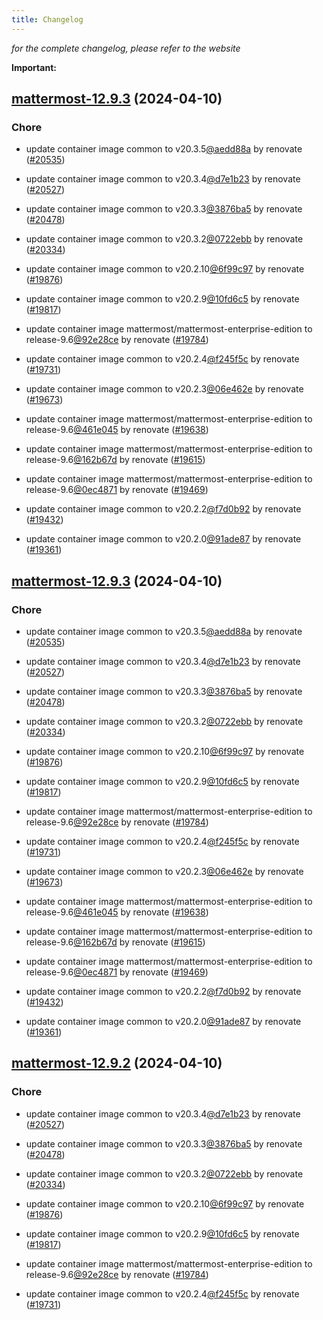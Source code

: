 ```yaml
---
title: Changelog
---
```



*for the complete changelog, please refer to the website*

**Important:**


## [mattermost-12.9.3](https://github.com/truecharts/charts/compare/mattermost-12.7.0...mattermost-12.9.3) (2024-04-10)

### Chore



- update container image common to v20.3.5[@aedd88a](https://github.com/aedd88a) by renovate ([#20535](https://github.com/truecharts/charts/issues/20535))

- update container image common to v20.3.4[@d7e1b23](https://github.com/d7e1b23) by renovate ([#20527](https://github.com/truecharts/charts/issues/20527))

- update container image common to v20.3.3[@3876ba5](https://github.com/3876ba5) by renovate ([#20478](https://github.com/truecharts/charts/issues/20478))

- update container image common to v20.3.2[@0722ebb](https://github.com/0722ebb) by renovate ([#20334](https://github.com/truecharts/charts/issues/20334))

- update container image common to v20.2.10[@6f99c97](https://github.com/6f99c97) by renovate ([#19876](https://github.com/truecharts/charts/issues/19876))

- update container image common to v20.2.9[@10fd6c5](https://github.com/10fd6c5) by renovate ([#19817](https://github.com/truecharts/charts/issues/19817))

- update container image mattermost/mattermost-enterprise-edition to release-9.6[@92e28ce](https://github.com/92e28ce) by renovate ([#19784](https://github.com/truecharts/charts/issues/19784))

- update container image common to v20.2.4[@f245f5c](https://github.com/f245f5c) by renovate ([#19731](https://github.com/truecharts/charts/issues/19731))

- update container image common to v20.2.3[@06e462e](https://github.com/06e462e) by renovate ([#19673](https://github.com/truecharts/charts/issues/19673))

- update container image mattermost/mattermost-enterprise-edition to release-9.6[@461e045](https://github.com/461e045) by renovate ([#19638](https://github.com/truecharts/charts/issues/19638))

- update container image mattermost/mattermost-enterprise-edition to release-9.6[@162b67d](https://github.com/162b67d) by renovate ([#19615](https://github.com/truecharts/charts/issues/19615))

- update container image mattermost/mattermost-enterprise-edition to release-9.6[@0ec4871](https://github.com/0ec4871) by renovate ([#19469](https://github.com/truecharts/charts/issues/19469))

- update container image common to v20.2.2[@f7d0b92](https://github.com/f7d0b92) by renovate ([#19432](https://github.com/truecharts/charts/issues/19432))

- update container image common to v20.2.0[@91ade87](https://github.com/91ade87) by renovate ([#19361](https://github.com/truecharts/charts/issues/19361))


## [mattermost-12.9.3](https://github.com/truecharts/charts/compare/mattermost-12.7.0...mattermost-12.9.3) (2024-04-10)

### Chore



- update container image common to v20.3.5[@aedd88a](https://github.com/aedd88a) by renovate ([#20535](https://github.com/truecharts/charts/issues/20535))

- update container image common to v20.3.4[@d7e1b23](https://github.com/d7e1b23) by renovate ([#20527](https://github.com/truecharts/charts/issues/20527))

- update container image common to v20.3.3[@3876ba5](https://github.com/3876ba5) by renovate ([#20478](https://github.com/truecharts/charts/issues/20478))

- update container image common to v20.3.2[@0722ebb](https://github.com/0722ebb) by renovate ([#20334](https://github.com/truecharts/charts/issues/20334))

- update container image common to v20.2.10[@6f99c97](https://github.com/6f99c97) by renovate ([#19876](https://github.com/truecharts/charts/issues/19876))

- update container image common to v20.2.9[@10fd6c5](https://github.com/10fd6c5) by renovate ([#19817](https://github.com/truecharts/charts/issues/19817))

- update container image mattermost/mattermost-enterprise-edition to release-9.6[@92e28ce](https://github.com/92e28ce) by renovate ([#19784](https://github.com/truecharts/charts/issues/19784))

- update container image common to v20.2.4[@f245f5c](https://github.com/f245f5c) by renovate ([#19731](https://github.com/truecharts/charts/issues/19731))

- update container image common to v20.2.3[@06e462e](https://github.com/06e462e) by renovate ([#19673](https://github.com/truecharts/charts/issues/19673))

- update container image mattermost/mattermost-enterprise-edition to release-9.6[@461e045](https://github.com/461e045) by renovate ([#19638](https://github.com/truecharts/charts/issues/19638))

- update container image mattermost/mattermost-enterprise-edition to release-9.6[@162b67d](https://github.com/162b67d) by renovate ([#19615](https://github.com/truecharts/charts/issues/19615))

- update container image mattermost/mattermost-enterprise-edition to release-9.6[@0ec4871](https://github.com/0ec4871) by renovate ([#19469](https://github.com/truecharts/charts/issues/19469))

- update container image common to v20.2.2[@f7d0b92](https://github.com/f7d0b92) by renovate ([#19432](https://github.com/truecharts/charts/issues/19432))

- update container image common to v20.2.0[@91ade87](https://github.com/91ade87) by renovate ([#19361](https://github.com/truecharts/charts/issues/19361))


## [mattermost-12.9.2](https://github.com/truecharts/charts/compare/mattermost-12.7.0...mattermost-12.9.2) (2024-04-10)

### Chore



- update container image common to v20.3.4[@d7e1b23](https://github.com/d7e1b23) by renovate ([#20527](https://github.com/truecharts/charts/issues/20527))

- update container image common to v20.3.3[@3876ba5](https://github.com/3876ba5) by renovate ([#20478](https://github.com/truecharts/charts/issues/20478))

- update container image common to v20.3.2[@0722ebb](https://github.com/0722ebb) by renovate ([#20334](https://github.com/truecharts/charts/issues/20334))

- update container image common to v20.2.10[@6f99c97](https://github.com/6f99c97) by renovate ([#19876](https://github.com/truecharts/charts/issues/19876))

- update container image common to v20.2.9[@10fd6c5](https://github.com/10fd6c5) by renovate ([#19817](https://github.com/truecharts/charts/issues/19817))

- update container image mattermost/mattermost-enterprise-edition to release-9.6[@92e28ce](https://github.com/92e28ce) by renovate ([#19784](https://github.com/truecharts/charts/issues/19784))

- update container image common to v20.2.4[@f245f5c](https://github.com/f245f5c) by renovate ([#19731](https://github.com/truecharts/charts/issues/19731))

